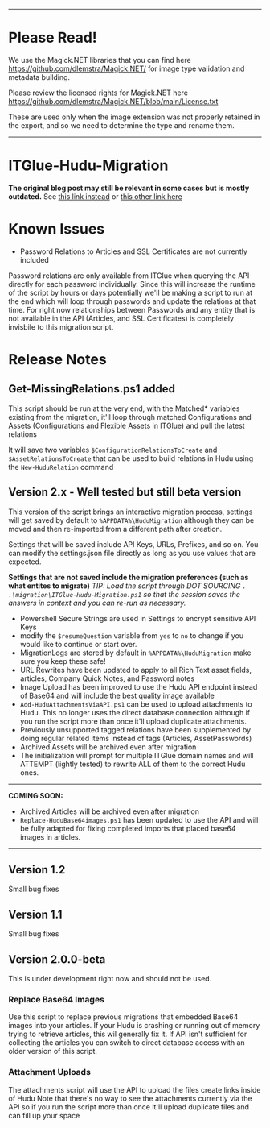 ___
# Please Read!
We use the Magick.NET libraries that you can find here https://github.com/dlemstra/Magick.NET/ for image type validation and metadata building.

Please review the licensed rights for Magick.NET here https://github.com/dlemstra/Magick.NET/blob/main/License.txt

These are used only when the image extension was not properly retained in the export, and so we need to determine the type and rename them.
___
# ITGlue-Hudu-Migration

**The original blog post may still be relevant in some cases but is mostly outdated.** See [this link instead](https://mspbook.mspgeek.org/books/hudu-scripts-in-progress/page/itglue-to-hudu-migration) or [this other link here](https://demort.hosteddocs.io/shared_article/7BKhGktLGN1FEDSVEkh1bLpF)


# Known Issues
 - Password Relations to Articles and SSL Certificates are not currently included

Password relations are only available from ITGlue when querying the API directly for each password individually. Since this will increase the runtime of the script by hours or days potentially we'll be making a script to run at the end which will loop through passwords and update the relations at that time. For right now relationships between Passwords and any entity that is not available in the API (Articles, and SSL Certificates) is completely invisbile to this migration script.

# Release Notes
## Get-MissingRelations.ps1 added
This script should be run at the very end, with the Matched* variables existing from the migration, it'll loop through matched Configurations and Assets (Configurations and Flexible Assets in ITGlue) and pull the latest relations

It will save two variables `$ConfigurationRelationsToCreate` and `$AssetRelationsToCreate` that can be used to build relations in Hudu using the `New-HuduRelation` command

## Version 2.x - Well tested but still beta version
This version of the script brings an interactive migration process, settings will get saved by default to `%APPDATA%\HuduMigration` although they can be moved and then re-imported from a different path after creation.

Settings that will be saved include API Keys, URLs, Prefixes, and so on. You can modify the settings.json file directly as long as you use values that are expected. 

**Settings that are not saved include the migration preferences (such as what entites to migrate)**
*TIP: Load the script through DOT SOURCING `. .\migration\ITGlue-Hudu-Migration.ps1` so that the session saves the answers in context and you can re-run as necessary.*

- Powershell Secure Strings are used in Settings to encrypt sensitive API Keys
- modify the `$resumeQuestion` variable from `yes` to `no` to change if you would like to continue or start over.
- MigrationLogs are stored by default in `%APPDATA%\HuduMigration` make sure you keep these safe!
- URL Rewrites have been updated to apply to all Rich Text asset fields, articles, Company Quick Notes, and Password notes
- Image Upload has been improved to use the Hudu API endpoint instead of Base64 and will include the best quality image available
- `Add-HuduAttachmentsViaAPI.ps1` can be used to upload attachments to Hudu. This no longer uses the direct database connection although if you run the script more than once it'll upload duplicate attachments.
- Previously unsupported tagged relations have been supplemented by doing regular related items instead of tags (Articles, AssetPasswords)
- Archived Assets will be archived even after migration
- The initialization will prompt for multiple ITGlue domain names and will ATTEMPT (lightly tested) to rewrite ALL of them to the correct Hudu ones.


___
**COMING SOON:** 
- Archived Articles will be archived even after migration
- `Replace-HuduBase64images.ps1` has been updated to use the API and will be fully adapted for fixing completed imports that placed base64 images in articles.
___
## Version 1.2
Small bug fixes
## Version 1.1
Small bug fixes
## Version 2.0.0-beta
This is under development right now and should not be used.

### Replace Base64 Images
Use this script to replace previous migrations that embedded Base64 images into your articles. If your Hudu is crashing or running out of memory trying to retrieve articles, this wil generally fix it. If API isn't sufficient for collecting the articles you can switch to direct database access with an older version of this script.


### Attachment Uploads
The attachments script will use the API to upload the files create links inside of Hudu
Note that there's no way to see the attachments currently via the API so if you run the script more than once it'll upload duplicate files and can fill up your space
